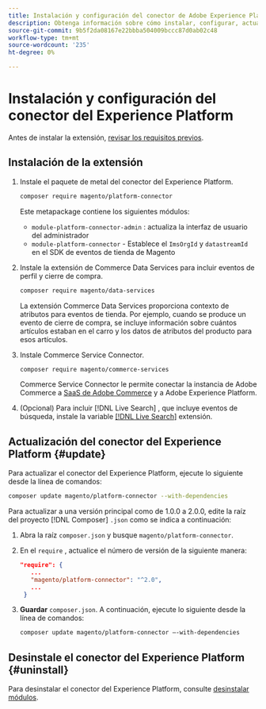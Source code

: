 ```yaml
---
title: Instalación y configuración del conector de Adobe Experience Platform desde Adobe Commerce
description: Obtenga información sobre cómo instalar, configurar, actualizar y desinstalar el conector de Adobe Experience Platform de Adobe Commerce.
source-git-commit: 9b5f2da08167e22bbba504009bccc87d0ab02c48
workflow-type: tm+mt
source-wordcount: '235'
ht-degree: 0%

---
```


# Instalación y configuración del conector del Experience Platform

Antes de instalar la extensión, [revisar los requisitos previos](overview.md#prereqs).

## Instalación de la extensión

1. Instale el paquete de metal del conector del Experience Platform.

   ```bash
   composer require magento/platform-connector
   ```

   Este metapackage contiene los siguientes módulos:

   * `module-platform-connector-admin` : actualiza la interfaz de usuario del administrador
   * `module-platform-connector` - Establece el `ImsOrgId` y `datastreamId` en el SDK de eventos de tienda de Magento

1. Instale la extensión de Commerce Data Services para incluir eventos de perfil y cierre de compra.

   ```bash
   composer require magento/data-services
   ```

   La extensión Commerce Data Services proporciona contexto de atributos para eventos de tienda. Por ejemplo, cuando se produce un evento de cierre de compra, se incluye información sobre cuántos artículos estaban en el carro y los datos de atributos del producto para esos artículos.

1. Instale Commerce Service Connector.

   ```bash
   composer require magento/commerce-services
   ```

   Commerce Service Connector le permite conectar la instancia de Adobe Commerce a [SaaS de Adobe Commerce](../landing/saas.md) y a Adobe Experience Platform.

1. (Opcional) Para incluir [!DNL Live Search] , que incluye eventos de búsqueda, instale la variable [[!DNL Live Search]](../live-search/install.md) extensión.

## Actualización del conector del Experience Platform {#update}

Para actualizar el conector del Experience Platform, ejecute lo siguiente desde la línea de comandos:

```bash
composer update magento/platform-connector --with-dependencies
```

Para actualizar a una versión principal como de 1.0.0 a 2.0.0, edite la raíz del proyecto [!DNL Composer] `.json` como se indica a continuación:

1. Abra la raíz `composer.json` y busque `magento/platform-connector`.

1. En el `require` , actualice el número de versión de la siguiente manera:

   ```json
   "require": {
      ...
      "magento/platform-connector": "^2.0",
      ...
    }
   ```

1. **Guardar** `composer.json`. A continuación, ejecute lo siguiente desde la línea de comandos:

   ```bash
   composer update magento/platform-connector –-with-dependencies
   ```

## Desinstale el conector del Experience Platform {#uninstall}

Para desinstalar el conector del Experience Platform, consulte [desinstalar módulos](https://devdocs.magento.com/guides/v2.4/install-gde/install/cli/install-cli-uninstall-mods.html).
